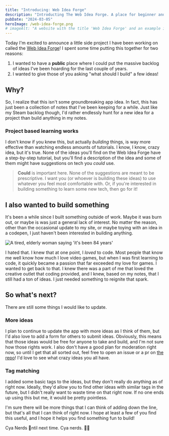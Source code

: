 ```yaml
---
title: "Introducing: Web Idea Forge"
description: "Introducting The Web Idea Forge. A place for beginner and experienced devs alike to find ideas or inspiration for their next project."
pubDate: "2024-03-05"
heroImage: /web-idea-forge.png
# imageAlt: "A website with the title 'Web Idea Forge' and an example idea that says 'Raycast for Windows'"
---
```


Today I'm excited to announce a little side project I have been working on called the [Web Idea Forge](https://webideaforge.vercel.app/)! I spent some time putting this together for two reasons:

1. I wanted to have a **public** place where I could put the massive backlog of ideas I've been hoarding for the last couple of years.
2. I wanted to give those of you asking "what should I build" a few ideas!

## Why?

So, I realize that this isn't some groundbreaking app idea. In fact, this has just been a collection of notes that I've been keeping for a while. Just like my Steam backlog though, I'd rather endlessly hunt for a new idea for a project than build anything in my notes.

### Project based learning works

I don't know if you knew this, but actually _building_ things, is way more effective than watching endless amounts of tutorials. I know, I know, crazy idea, but it's true. None of the ideas you'll find on the Web Idea Forge have a step-by-step tutorial, but you'll find a description of the idea and some of them might have suggestions on tech you _could_ use.

> **Could** is important here. None of the suggestions are meant to be prescriptive. I want you (or whoever is building these ideas) to use whatever you feel most comfortable with. Or, if you're interested in building something to learn some new tech, then go for it!

## I also wanted to build something

It's been a while since I built something outside of work. Maybe it was burn out, or maybe is was just a general lack of interest. No matter the reason, other than the occasional update to my site, or maybe toying with an idea in a codepen, I just haven't been interested in building anything.

<img src="https://media3.giphy.com/media/xUanPliWDp9Pq/giphy.gif" alt="A tired, elderly woman saying 'it's been 84 years'" class="small-img"/>

I hated that. I knew that at one point, I _loved_ to code. Most people that know me well know how much I love video games, but when I was first learning to code, it quickly became a passion that far exceeded my love for games. I wanted to get back to that. I knew there was a part of me that loved the creative outlet that coding provided, and I knew, based on my notes, that I still had a ton of ideas. I just needed something to reignite that spark.

## So what's next?

There are still some things I would like to update.

### More ideas

I plan to continue to update the app with more ideas as I think of them, but I'd also love to add a form for others to submit ideas. Obviously, this means that those ideas would be free for anyone to take and build, and I'm not sure how those rights work. I also don't have a good plan for moderation right now, so until I get that all sorted out, feel free to open an issue or a pr on [the repo](https://github.com/Roninii/web-idea-forge)! I'd love to see what crazy ideas you all have.

### Tag matching

I added some basic tags to the ideas, but they don't really do anything as of right now. Ideally, they'd allow you to find other ideas with similar tags in the future, but I didn't really want to waste time on that right now. If no one ends up using this but me, it would be pretty pointless.

I'm sure there will be more things that I can think of adding down the line, but that's all that I can think of right now. I hope at least a few of you find this useful, and I hope it helps you find something fun to build!

Cya Nerds 👋ntil next time. Cya nerds. 👋🏻
